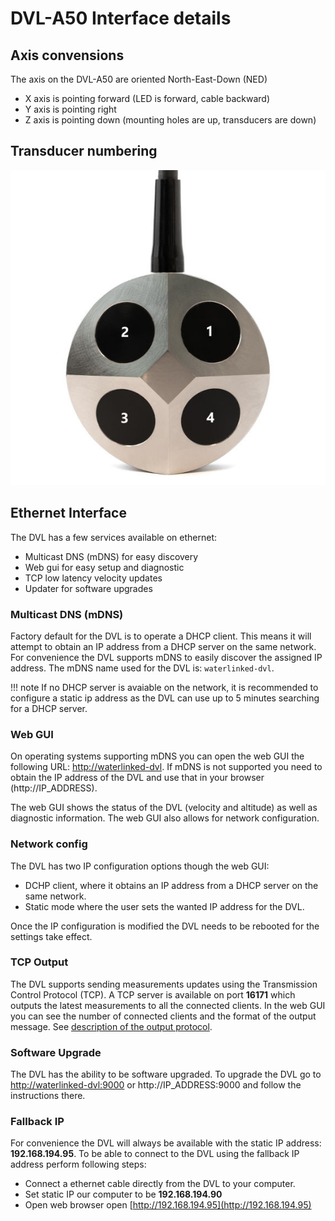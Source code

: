 # DVL-A50 Interface details

## Axis convensions

The axis on the DVL-A50 are oriented North-East-Down (NED)

* X axis is pointing forward (LED is forward, cable backward)
* Y axis is pointing right
* Z axis is pointing down (mounting holes are up, transducers are down)


## Transducer numbering

![dvl_a50_transducer_numbering](../img/dvl_transducer_numbering.jpg)


## Ethernet Interface

The DVL has a few services available on ethernet:

* Multicast DNS (mDNS) for easy discovery
* Web gui for easy setup and diagnostic
* TCP low latency velocity updates
* Updater for software upgrades

### Multicast DNS (mDNS)

Factory default for the DVL is to operate a DHCP client. This means it will attempt to obtain an IP address from a DHCP server on the same network.
For convenience the DVL supports mDNS to easily discover the assigned IP address.
The mDNS name used for the DVL is: `waterlinked-dvl`.

!!! note
    If no DHCP server is avaiable on the network, it is recommended to configure a static ip address as the DVL can use up to 5 minutes searching for a DHCP server.

### Web GUI

On operating systems supporting mDNS you can open the web GUI the following URL: [http://waterlinked-dvl](http://waterlinked-dvl).
If mDNS is not supported you need to obtain the IP address of the DVL and use that in your browser (http://IP_ADDRESS).

The web GUI shows the status of the DVL (velocity and altitude) as well as diagnostic information.
The web GUI also allows for network configuration.

### Network config

The DVL has two IP configuration options though the web GUI:

* DCHP client, where it obtains an IP address from a DHCP server on the same network.
* Static mode where the user sets the wanted IP address for the DVL.

Once the IP configuration is modified the DVL needs to be rebooted for the settings take effect.

### TCP Output

The DVL supports sending measurements updates using the Transmission Control Protocol (TCP). A TCP server is available on port **16171** which outputs the latest measurements to all the connected clients. In the web GUI you can see the number of connected clients and the format of the output message. See [description of the output protocol](./dvl-protocol.md).

### Software Upgrade

The DVL has the ability to be software upgraded. To upgrade the DVL go to [http://waterlinked-dvl:9000](http://waterlinked-dvl:9000) or http://IP_ADDRESS:9000 and follow the instructions there.

### Fallback IP

For convenience the DVL will always be available with the static IP address: **192.168.194.95**.
To be able to connect to the DVL using the fallback IP address perform following steps:

* Connect a ethernet cable directly from the DVL to your computer.
* Set static IP our computer to be **192.168.194.90**
* Open web browser open [http://192.168.194.95](http://192.168.194.95)
